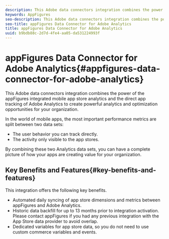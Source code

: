 ```yaml
---
description: This Adobe data connectors integration combines the power of the appFigures integrated mobile app store analytics and the direct app tracking of Adobe Analytics to create powerful analytics and optimization opportunities for your organization.
keywords: AppFigures
seo-description: This Adobe data connectors integration combines the power of the appFigures integrated mobile app store analytics and the direct app tracking of Adobe Analytics to create powerful analytics and optimization opportunities for your organization.
seo-title: appFigures Data Connector for Adobe Analytics
title: appFigures Data Connector for Adobe Analytics
uuid: b9bdb88c-2d7d-4fe4-aa05-da531224993f
---
```


# appFigures Data Connector for Adobe Analytics{#appfigures-data-connector-for-adobe-analytics}

This Adobe data connectors integration combines the power of the appFigures integrated mobile app store analytics and the direct app tracking of Adobe Analytics to create powerful analytics and optimization opportunities for your organization.

In the world of mobile apps, the most important performance metrics are split between two data sets:

* The user behavior you can track directly.
* The activity only visible to the app stores.

By combining these two Analytics data sets, you can have a complete picture of how your apps are creating value for your organization.

## Key Benefits and Features{#key-benefits-and-features}

This integration offers the following key benefits.

* Automated daily syncing of app store dimensions and metrics between appFigures and Adobe Analytics.
* Historic data backfill for up to 13 months prior to integration activation. Please contact appFigures if you had any previous integration with the App Store data provider to avoid overlap.
* Dedicated variables for app store data, so you do not need to use custom commerce variables and events.